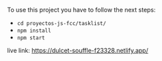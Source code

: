 To use this project you have to follow the next steps:

- `cd proyectos-js-fcc/tasklist/`
- `npm install`
- `npm start`
  
live link: https://dulcet-souffle-f23328.netlify.app/
